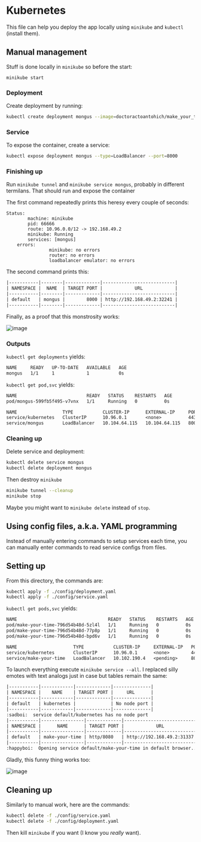 # Kubernetes

This file can help you deploy the app locally using `minikube` and `kubectl` (install them).

## Manual management

Stuff is done locally in `minikube` so before the start:

`minikube start`

### Deployment

Create deployment by running:

```bash
kubectl create deployment mongus --image=doctoractoantohich/make_your_time:latest
```

### Service

To expose the container, create a service:

```bash
kubectl expose deployment mongus --type=LoadBalancer --port=8000
```

### Finishing up

Run `minikube tunnel` and `minikube service mongus`, probably in different termilans.
That should run and expose the container

The first command repeatedly prints this heresy every couple of seconds:

```
Status:
        machine: minikube
        pid: 66666
        route: 10.96.0.0/12 -> 192.168.49.2
        minikube: Running
        services: [mongus]
    errors:
                minikube: no errors
                router: no errors
                loadbalancer emulator: no errors

```

The second command prints this:

```txt
|-----------|--------|-------------|---------------------------|
| NAMESPACE |  NAME  | TARGET PORT |            URL            |
|-----------|--------|-------------|---------------------------|
| default   | mongus |        8000 | http://192.168.49.2:32241 |
|-----------|--------|-------------|---------------------------|
```

Finally, as a proof that this monstrosity works:

![image](https://user-images.githubusercontent.com/49134679/197895424-b2b02772-8b68-4afa-bf7f-9e27d82b4ad0.png)

### Outputs

`kubectl get deployments` yields:

```txt
NAME     READY   UP-TO-DATE   AVAILABLE   AGE
mongus   1/1     1            1           0s
```

`kubectl get pod,svc` yields:

```txt
NAME                          READY   STATUS    RESTARTS   AGE
pod/mongus-599fb5f495-v7vnx   1/1     Running   0          0s

NAME                 TYPE           CLUSTER-IP      EXTERNAL-IP     PORT(S)          AGE
service/kubernetes   ClusterIP      10.96.0.1       <none>          443/TCP          16y
service/mongus       LoadBalancer   10.104.64.115   10.104.64.115   8000:32241/TCP   0s
```

### Cleaning up

Delete service and deployment:

```bash
kubectl delete service mongus
kubectl delete deployment mongus
```

Then destroy `minikube`

```bash
minikube tunnel --cleanup
minikube stop
```

Maybe you might want to `minikube delete` instead of `stop`.

## Using config files, a.k.a. YAML programming

Instead of manually entering commands to setup services each time, you can manually enter commands to read service configs from files.

## Setting up

From this directory, the commands are:

```bash
kubectl apply -f ./config/deployment.yaml
kubectl apply -f ./config/service.yaml
```

`kubectl get pods,svc` yields:

```txt
NAME                                  READY   STATUS    RESTARTS   AGE
pod/make-your-time-796d54b48d-5zl4l   1/1     Running   0          0s
pod/make-your-time-796d54b48d-77p8p   1/1     Running   0          0s
pod/make-your-time-796d54b48d-bpd6v   1/1     Running   0          0s

NAME                     TYPE           CLUSTER-IP     EXTERNAL-IP   PORT(S)          AGE
service/kubernetes       ClusterIP      10.96.0.1      <none>        443/TCP          1.7sg
service/make-your-time   LoadBalancer   10.102.190.4   <pending>     8080:31337/TCP   0s
```

To launch everything execute `minikube service --all`.
I replaced silly emotes with text analogs just in case but tables remain the same:

```txt
|-----------|------------|-------------|--------------|
| NAMESPACE |    NAME    | TARGET PORT |     URL      |
|-----------|------------|-------------|--------------|
| default   | kubernetes |             | No node port |
|-----------|------------|-------------|--------------|
:sadboi:  service default/kubernetes has no node port
|-----------|----------------|-------------|---------------------------|
| NAMESPACE |      NAME      | TARGET PORT |            URL            |
|-----------|----------------|-------------|---------------------------|
| default   | make-your-time | http/8080   | http://192.168.49.2:31337 |
|-----------|----------------|-------------|---------------------------|
:happyboi:  Opening service default/make-your-time in default browser...
```

Gladly, this funny thing works too:

![image](https://user-images.githubusercontent.com/49134679/197900125-c19ae32a-275a-48ec-8db1-2bcdb51b249b.png)

## Cleaning up

Similarly to manual work, here are the commands:

```bash
kubectl delete -f ./config/service.yaml
kubectl delete -f ./config/deployment.yaml
```

Then kill `minikube` if you want (I know you *really* want).

